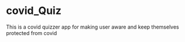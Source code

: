 # covid_Quiz
This is a covid quizzer app for making user aware and keep themselves protected from covid
